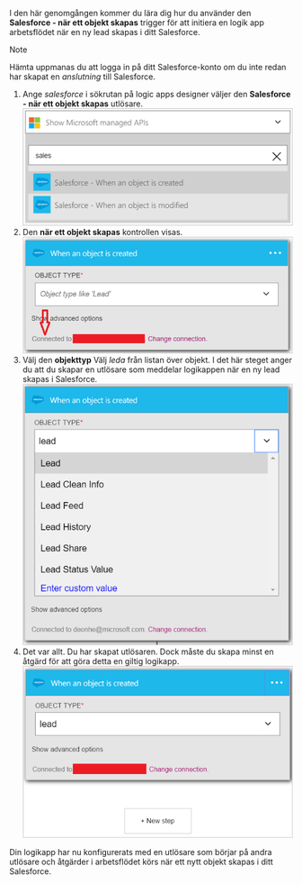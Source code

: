 I den här genomgången kommer du lära dig hur du använder den **Salesforce - när ett objekt skapas** trigger för att initiera en logik app arbetsflödet när en ny lead skapas i ditt Salesforce.

> [!NOTE]
> Hämta uppmanas du att logga in på ditt Salesforce-konto om du inte redan har skapat en *anslutning* till Salesforce.  
> 
> 

1. Ange *salesforce* i sökrutan på logic apps designer väljer den **Salesforce - när ett objekt skapas** utlösare.  
   ![Salesforce utlösarbild 1](./media/connectors-create-api-salesforce/trigger-1.png)   
2. Den **när ett objekt skapas** kontrollen visas.  
   ![Bild 2 till Salesforce-utlösare](./media/connectors-create-api-salesforce/trigger-2.png)   
3. Välj den **objekttyp** Välj *leda* från listan över objekt. I det här steget anger du att du skapar en utlösare som meddelar logikappen när en ny lead skapas i Salesforce.   
   ![Bild 3 till Salesforce-utlösare](./media/connectors-create-api-salesforce/trigger-3.png)   
4. Det var allt. Du har skapat utlösaren. Dock måste du skapa minst en åtgärd för att göra detta en giltig logikapp.    
   ![Bild 4 till Salesforce-utlösare](./media/connectors-create-api-salesforce/trigger-4.png)   

Din logikapp har nu konfigurerats med en utlösare som börjar på andra utlösare och åtgärder i arbetsflödet körs när ett nytt objekt skapas i ditt Salesforce.  

